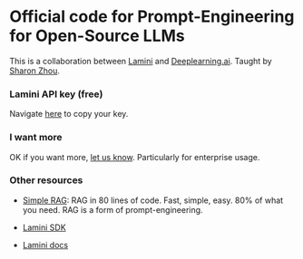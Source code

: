 # Official code for Prompt-Engineering for Open-Source LLMs

This is a collaboration between [Lamini](https://lamini.ai/) and [Deeplearning.ai](https://www.deeplearning.ai/short-courses/finetuning-large-language-models/). Taught by [Sharon Zhou]().

### Lamini API key (free)
Navigate [here](https://app.lamini.ai/) to copy your key. 

### I want more
OK if you want more, [let us know](https://www.lamini.ai/contact). Particularly for enterprise usage.

### Other resources

- [Simple RAG](https://github.com/lamini-ai/simple-rag): RAG in 80 lines of code. Fast, simple, easy. 80% of what you need. RAG is a form of prompt-engineering.

- [Lamini SDK](https://github.com/lamini-ai/lamini-sdk/tree/main)

- [Lamini docs](https://lamini-ai.github.io/)

